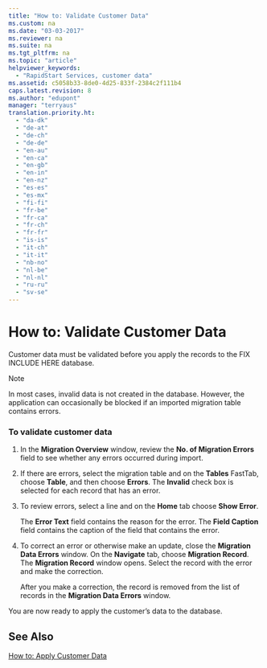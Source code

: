 ```yaml
---
title: "How to: Validate Customer Data"
ms.custom: na
ms.date: "03-03-2017"
ms.reviewer: na
ms.suite: na
ms.tgt_pltfrm: na
ms.topic: "article"
helpviewer_keywords: 
  - "RapidStart Services, customer data"
ms.assetid: c5058b33-8de0-4d25-833f-2384c2f111b4
caps.latest.revision: 8
ms.author: "edupont"
manager: "terryaus"
translation.priority.ht: 
  - "da-dk"
  - "de-at"
  - "de-ch"
  - "de-de"
  - "en-au"
  - "en-ca"
  - "en-gb"
  - "en-in"
  - "en-nz"
  - "es-es"
  - "es-mx"
  - "fi-fi"
  - "fr-be"
  - "fr-ca"
  - "fr-ch"
  - "fr-fr"
  - "is-is"
  - "it-ch"
  - "it-it"
  - "nb-no"
  - "nl-be"
  - "nl-nl"
  - "ru-ru"
  - "sv-se"
---
```

# How to: Validate Customer Data
Customer data must be validated before you apply the records to the FIX INCLUDE HERE<!--[!INCLUDE[navnow](../ApplicationDesign/includes/navnow_md.md)] --> database.  
  
> [!NOTE]  
>  In most cases, invalid data is not created in the database. However, the application can occasionally be blocked if an imported migration table contains errors.  
  
### To validate customer data  
  
1.  In the **Migration Overview** window, review the **No. of Migration Errors** field to see whether any errors occurred during import.  
  
2.  If there are errors, select the migration table and on the **Tables** FastTab, choose **Table**, and then choose **Errors**. The **Invalid** check box is selected for each record that has an error.  
  
3.  To review errors, select a line and on the **Home** tab choose **Show Error**.  
  
     The **Error Text** field contains the reason for the error. The **Field Caption** field contains the caption of the field that contains the error.  
  
4.  To correct an error or otherwise make an update, close the **Migration Data Errors** window. On the **Navigate** tab, choose **Migration Record**. The **Migration Record** window opens. Select the record with the error and make the correction.  
  
     After you make a correction, the record is removed from the list of records in the **Migration Data Errors** window.  
  
 You are now ready to apply the customer’s data to the database.  
  
## See Also  
 [How to: Apply Customer Data](../SetupAndAdministration/how-to-apply-customer-data.md)